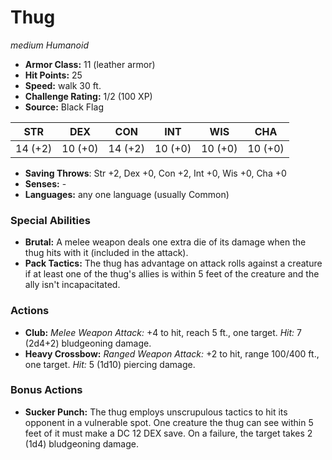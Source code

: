 # Thug

*medium* *Humanoid*

- **Armor Class:** 11 (leather armor)
- **Hit Points:** 25 
- **Speed:** walk 30 ft.
- **Challenge Rating:** 1/2 (100 XP)
- **Source:** Black Flag

| STR | DEX | CON | INT | WIS | CHA |
| --- | --- | --- | --- | --- | --- |
| 14 (+2) | 10 (+0) | 14 (+2) | 10 (+0) | 10 (+0) | 10 (+0) |

- **Saving Throws**: Str +2, Dex +0, Con +2, Int +0, Wis +0, Cha +0
- **Senses:** -
- **Languages:** any one language (usually Common)

### Special Abilities

- **Brutal:** A melee weapon deals one extra die of its damage when the thug hits with it (included in the attack).
- **Pack Tactics:** The thug has advantage on attack rolls against a creature if at least one of the thug's allies is within 5 feet of the creature and the ally isn't incapacitated.

### Actions

- **Club:** _Melee Weapon Attack:_ +4 to hit, reach 5 ft., one target. _Hit:_ 7 (2d4+2) bludgeoning damage.
- **Heavy Crossbow:** _Ranged Weapon Attack:_ +2 to hit, range 100/400 ft., one target. _Hit:_ 5 (1d10) piercing damage.

### Bonus Actions

- **Sucker Punch:** The thug employs unscrupulous tactics to hit its opponent in a vulnerable spot. One creature the thug can see within 5 feet of it must make a DC 12 DEX save. On a failure, the target takes 2 (1d4) bludgeoning damage.
